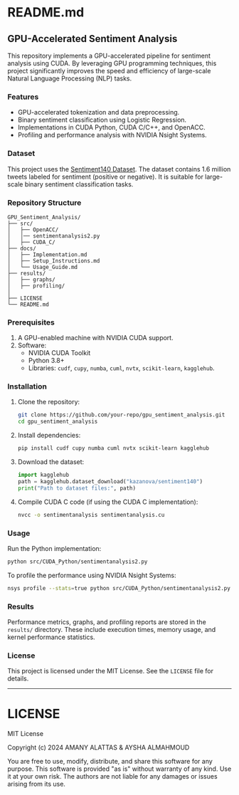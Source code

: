 # README.md

## GPU-Accelerated Sentiment Analysis

This repository implements a GPU-accelerated pipeline for sentiment analysis using CUDA. By leveraging GPU programming techniques, this project significantly improves the speed and efficiency of large-scale Natural Language Processing (NLP) tasks.

### Features
- GPU-accelerated tokenization and data preprocessing.
- Binary sentiment classification using Logistic Regression.
- Implementations in CUDA Python, CUDA C/C++, and OpenACC.
- Profiling and performance analysis with NVIDIA Nsight Systems.

### Dataset
This project uses the [Sentiment140 Dataset](https://www.kaggle.com/datasets/kazanova/sentiment140). The dataset contains 1.6 million tweets labeled for sentiment (positive or negative). It is suitable for large-scale binary sentiment classification tasks.

### Repository Structure
```
GPU_Sentiment_Analysis/
├── src/
│   ├── OpenACC/
│   │── sentimentanalysis2.py
│   ├── CUDA_C/
├── docs/
│   ├── Implementation.md
│   ├── Setup_Instructions.md
│   └── Usage_Guide.md
├── results/
│   ├── graphs/
│   ├── profiling/
│   
├── LICENSE
└── README.md
```

### Prerequisites
1. A GPU-enabled machine with NVIDIA CUDA support.
2. Software:
   - NVIDIA CUDA Toolkit
   - Python 3.8+
   - Libraries: `cudf`, `cupy`, `numba`, `cuml`, `nvtx`, `scikit-learn`, `kagglehub`.

### Installation
1. Clone the repository:
   ```bash
   git clone https://github.com/your-repo/gpu_sentiment_analysis.git
   cd gpu_sentiment_analysis
   ```
2. Install dependencies:
   ```bash
   pip install cudf cupy numba cuml nvtx scikit-learn kagglehub
   ```
3. Download the dataset:
   ```python
   import kagglehub
   path = kagglehub.dataset_download("kazanova/sentiment140")
   print("Path to dataset files:", path)
   ```
4. Compile CUDA C code (if using the CUDA C implementation):
   ```bash
   nvcc -o sentimentanalysis sentimentanalysis.cu
   ```

### Usage
Run the Python implementation:
```bash
python src/CUDA_Python/sentimentanalysis2.py
```
To profile the performance using NVIDIA Nsight Systems:
```bash
nsys profile --stats=true python src/CUDA_Python/sentimentanalysis2.py
```

### Results
Performance metrics, graphs, and profiling reports are stored in the `results/` directory. These include execution times, memory usage, and kernel performance statistics.

### License
This project is licensed under the MIT License. See the `LICENSE` file for details.

---

# LICENSE

MIT License

Copyright (c) 2024 AMANY ALATTAS & AYSHA ALMAHMOUD

You are free to use, modify, distribute, and share this software for any purpose. This software is provided "as is" without warranty of any kind. Use it at your own risk. The authors are not liable for any damages or issues arising from its use.

